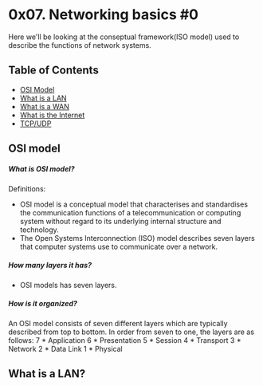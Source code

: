 # 0x07. Networking basics #0
Here we'll be looking at the conseptual framework(ISO model) used to describe the functions of network systems.

## Table of Contents
* [OSI Model](#OSI-Model)
* [What is a LAN](#What-is-a-LAN)
* [What is a WAN](What-is-a-WAN)
* [What is the Internet](#What-is-the-Internet)
* [TCP/UDP](#TCP/UDP)

## OSI model
##### What is OSI model?
Definitions:
* OSI model is a conceptual model that characterises and standardises the communication functions of a telecommunication or computing system without regard to its underlying internal structure and technology.
* The Open Systems Interconnection (ISO) model describes seven layers that computer systems use to communicate over a network.
##### How many layers it has?
* OSI models has seven layers.
##### How is it organized?
An OSI model consists of seven different layers which are typically described from  top to bottom. In order from seven to one, the layers are as follows:
7 * Application
6 * Presentation
5 * Session
4 * Transport
3 * Network
2 * Data Link
1 * Physical

## What is a LAN?
